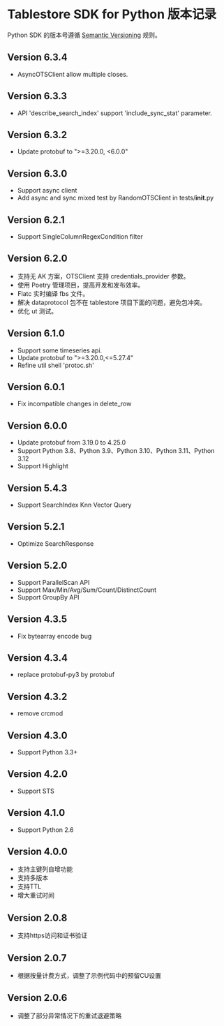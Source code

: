 Tablestore SDK for Python 版本记录
===========================

Python SDK 的版本号遵循 [Semantic Versioning](http://semver.org/) 规则。

Version 6.3.4
-------------
- AsyncOTSClient allow multiple closes.

Version 6.3.3
-------------
- API 'describe_search_index' support 'include_sync_stat' parameter.

Version 6.3.2
-------------
- Update protobuf to ">=3.20.0, <6.0.0"

Version 6.3.0
-------------
- Support async client
- Add async and sync mixed test by RandomOTSClient in tests/__init__.py

Version 6.2.1
-------------
- Support SingleColumnRegexCondition filter

Version 6.2.0
-------------
- 支持无 AK 方案，OTSClient 支持 credentials_provider 参数。
- 使用 Poetry 管理项目，提高开发和发布效率。
- Flatc 实时编译 fbs 文件。
- 解决 dataprotocol 包不在 tablestore 项目下面的问题，避免包冲突。
- 优化 ut 测试。

Version 6.1.0
-------------
- Support some timeseries api.
- Update protobuf to ">=3.20.0,<=5.27.4"
- Refine util shell 'protoc.sh'

Version 6.0.1
-------------
- Fix incompatible changes in delete_row

Version 6.0.0
-------------

- Update protobuf from 3.19.0 to 4.25.0
- Support Python 3.8、Python 3.9、Python 3.10、Python 3.11、Python 3.12
- Support Highlight

Version 5.4.3
-------------

- Support SearchIndex Knn Vector Query

Version 5.2.1
-------------

- Optimize SearchResponse

Version 5.2.0
-------------

- Support ParallelScan API
- Support Max/Min/Avg/Sum/Count/DistinctCount
- Support GroupBy API

Version 4.3.5
-------------

- Fix bytearray encode bug

Version 4.3.4
-------------

- replace protobuf-py3 by protobuf

Version 4.3.2
-------------

- remove crcmod

Version 4.3.0
-------------

- Support Python 3.3+

Version 4.2.0
-------------

- Support STS

Version 4.1.0
-------------

- Support Python 2.6

Version 4.0.0
-------------

- 支持主键列自增功能
- 支持多版本
- 支持TTL
- 增大重试时间

Version 2.0.8
-------------

- 支持https访问和证书验证

Version 2.0.7
-------------

- 根据按量计费方式，调整了示例代码中的预留CU设置 

Version 2.0.6
-------------

- 调整了部分异常情况下的重试退避策略

